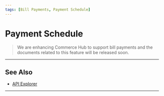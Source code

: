 ```yaml
---
tags: [Bill Payments, Payment Schedule]
---
```


# Payment Schedule

<!-- theme: danger -->
> We are enhancing Commerce Hub to support bill payments and the documents related to this feature will be released soon.

---

## See Also

- [API Explorer](../api/?type=post&path=/payments/v1/charges)

---
